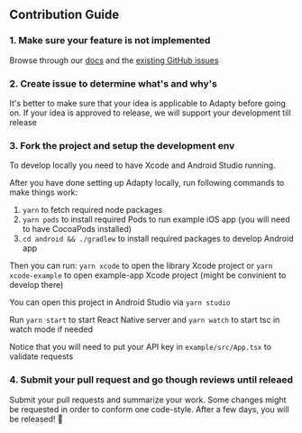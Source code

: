 ## Contribution Guide

### 1. Make sure your feature is not implemented

Browse through our [docs](https://doc.adapty.io/docs/react-native-sdk) and the [existing GitHub issues](https://github.com/adaptyteam/AdaptySDK-React-Native/issues)

### 2. Create issue to determine what's and why's

It's better to make sure that your idea is applicable to Adapty before going on. If your idea is approved to release, we will support your development till release

### 3. Fork the project and setup the development env

To develop locally you need to have Xcode and Android Studio running.

After you have done setting up Adapty locally, run following commands to make things work: 
1. `yarn` to fetch required node packages
2. `yarn pods` to install required Pods to run example iOS app (you will need to have CocoaPods installed)
3. `cd android && ./gradlew` to install required packages to develop Android app

Then you can run:
`yarn xcode` to open the library Xcode project or `yarn xcode-example` to open example-app Xcode project (might be convinient to develop there)

You can open this project in Android Studio via `yarn studio`

Run `yarn start` to start React Native server and `yarn watch` to start tsc in watch mode if needed

Notice that you will need to put your API key in `example/src/App.tsx` to validate requests 

### 4. Submit your pull request and go though reviews until releaed

Submit your pull requests and summarize your work. Some changes might be requested in order to conform one code-style. After a few days, you will be released! 🎉
